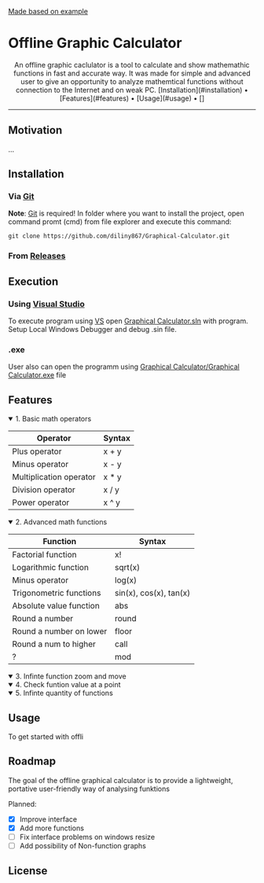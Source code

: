 [Made based on example](https://github.com/aregtech/areg-sdk/blob/master/README.md)
# Offline Graphic Calculator

<center>An offline graphic caclulator is a tool to calculate and show mathemathic functions in fast and accurate way. It was made for simple and advanced user to give an opportunity to analyze mathemtical functions without connection to the Internet and on weak PC. 
[Installation](#installation) • [Features](#features) • [Usage](#usage) • []
</center>

---

## Motivation
...
## Installation
### Via [Git](https://git-scm.com)
**Note**: [Git](https://git-scm.com) is required! 
In folder where you want to install the project, open command promt (cmd) from file explorer and execute this command:
```
git clone https://github.com/diliny867/Graphical-Calculator.git
```
### From [Releases](https://github.com/diliny867/Graphical-Calculator/releases)

## Execution
### Using [Visual Studio](https://visualstudio.microsoft.com/)
To execute program using [VS](https://visualstudio.microsoft.com/) open [Graphical Calculator.sln](https://github.com/diliny867/Graphical-Calculator/blob/master/Graphical%20Calculator.sln) with program.
Setup Local Windows Debugger and debug .sin file.
### .exe
User also can open the programm using [Graphical Calculator/Graphical Calculator.exe](https://github.com/diliny867/Graphical-Calculator/blob/master/Graphical%20Calculator/Graphical%20Calculator.exe) file
## Features

<details open>
<summary>
1. Basic math operators
</summary>

| Operator                | Syntax |
|-------------------------|--------|
| Plus operator           | x \+ y |
| Minus operator          | x \- y |
| Multiplication operator | x \* y |
| Division operator       | x \/ y |
| Power operator          | x \^ y |
</details>

<details open>
<summary>
2. Advanced math functions
</summary>

| Function                | Syntax |
|-------------------------|--------|
| Factorial function           | x\! |
| Logarithmic function           | sqrt(x) |
| Minus operator          | log(x) |
| Trigonometric functions  | sin(x), cos(x), tan(x) |
| Absolute value function       | abs |
| Round a number          | round |
| Round a number on lower          | floor |
| Round a num to higher          | call |
| ?          | mod |
</details>

<details open>
<summary>
3. Infinte function zoom and move 
</summary>

</details>

<details open>
<summary>
4. Check funtion value at a point 
</summary>

</details>

<details open>
<summary>
5. Infinte quantity of functions 
</summary>

</details>

## Usage
To get started with offli

## Roadmap
The goal of the offline graphical calculator is to provide a lightweight, portative user-friendly way of analysing funktions 

Planned:
- [x] Improve interface
- [x] Add more functions
- [ ] Fix interface problems on windows resize
- [ ] Add possibility of Non-function graphs

## License